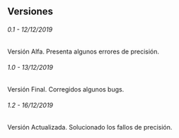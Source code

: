 ## Versiones
###### 0.1 - 12/12/2019

Versión Alfa. Presenta algunos errores de precisión.

###### 1.0 - 13/12/2019

Versión Final. Corregidos algunos bugs.

###### 1.2 - 16/12/2019

Versión Actualizada. Solucionado los fallos de precisión.